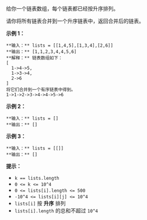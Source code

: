 给你一个链表数组，每个链表都已经按升序排列。

请你将所有链表合并到一个升序链表中，返回合并后的链表。



**示例 1：**

    
    
    **输入：** lists = [[1,4,5],[1,3,4],[2,6]]
    **输出：** [1,1,2,3,4,4,5,6]
    **解释：** 链表数组如下：
    [
      1->4->5,
      1->3->4,
      2->6
    ]
    将它们合并到一个有序链表中得到。
    1->1->2->3->4->4->5->6
    

**示例 2：**

    
    
    **输入：** lists = []
    **输出：** []
    

**示例 3：**

    
    
    **输入：** lists = [[]]
    **输出：** []
    



**提示：**

  * `k == lists.length`
  * `0 <= k <= 10^4`
  * `0 <= lists[i].length <= 500`
  * `-10^4 <= lists[i][j] <= 10^4`
  * `lists[i]` 按 **升序** 排列
  * `lists[i].length` 的总和不超过 `10^4`

